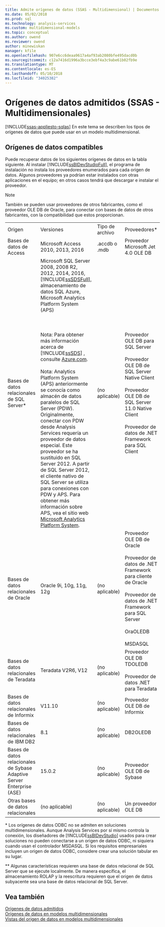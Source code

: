 ```yaml
---
title: Admite orígenes de datos (SSAS - Multidimensional) | Documentos de Microsoft
ms.date: 05/02/2018
ms.prod: sql
ms.technology: analysis-services
ms.custom: multidimensional-models
ms.topic: conceptual
ms.author: owend
ms.reviewer: owend
author: minewiskan
manager: kfile
ms.openlocfilehash: 907e6cc6deaa9617a4af93ab2080bfe495dacd0b
ms.sourcegitcommit: c12a7416d1996a3bcce3ebf4a3c9abe61b02fb9e
ms.translationtype: MT
ms.contentlocale: es-ES
ms.lasthandoff: 05/10/2018
ms.locfileid: "34025382"
---
```

# <a name="supported-data-sources-ssas---multidimensional"></a>Orígenes de datos admitidos (SSAS - Multidimensionales)
[!INCLUDE[ssas-appliesto-sqlas](../../includes/ssas-appliesto-sqlas.md)]
  En este tema se describen los tipos de orígenes de datos que puede usar en un modelo multidimensional.  
  
##  <a name="bkmk_supported_ds"></a> Orígenes de datos compatibles  
 Puede recuperar datos de los siguientes orígenes de datos en la tabla siguiente. Al instalar [!INCLUDE[ssBIDevStudioFull](../../includes/ssbidevstudiofull-md.md)], el programa de instalación no instala los proveedores enumerados para cada origen de datos. Algunos proveedores ya podrían estar instalados con otras aplicaciones en el equipo; en otros casos tendrá que descargar e instalar el proveedor.  
  
> [!NOTE]  
>  También se pueden usar proveedores de otros fabricantes, como el proveedor OLE DB de Oracle, para conectar con bases de datos de otros fabricantes, con la compatibilidad que estos proporcionan.  
  
|||||  
|-|-|-|-|  
|Origen|Versiones|Tipo de archivo|Proveedores*|  
|Bases de datos de Access|Microsoft Access 2010, 2013, 2016|.accdb o .mdb|Proveedor Microsoft Jet 4.0 OLE DB|  
|Bases de datos relacionales de SQL Server*|Microsoft SQL Server 2008, 2008 R2, 2012, 2014, 2016, [!INCLUDE[ssSDSFull](../../includes/sssdsfull-md.md)], almacenamiento de datos SQL Azure, Microsoft Analytics Platform System (APS)<br /><br /> <br /><br /> Nota: Para obtener más información acerca de [!INCLUDE[ssSDS](../../includes/sssds-md.md)] , consulte [Azure.com](http://go.microsoft.com/fwlink/?LinkID=157856).<br /><br /> Nota: Analytics Platform System (APS) anteriormente se conocía como almacén de datos paralelos de SQL Server (PDW). Originalmente, conectar con PDW desde Analysis Services requería un proveedor de datos especial. Este proveedor se ha sustituido en SQL Server 2012. A partir de SQL Server 2012, el cliente nativo de SQL Server se utiliza para conexiones con PDW y APS. Para obtener más información sobre APS, vea el sitio web [Microsoft Analytics Platform System](http://www.microsoft.com/en-us/server-cloud/products/analytics-platform-system/resources.aspx).|(no aplicable)|Proveedor OLE DB para SQL Server<br /><br /> Proveedor OLE DB de SQL Server Native Client<br /><br /> Proveedor OLE DB de SQL Server 11.0 Native Client<br /><br /> Proveedor de datos de .NET Framework para SQL Client|  
|Bases de datos relacionales de Oracle|Oracle 9i, 10g, 11g, 12g|(no aplicable)|Proveedor OLE DB de Oracle<br /><br /> Proveedor de datos de .NET Framework para cliente de Oracle<br /><br /> Proveedor de datos de .NET Framework para SQL Server<br /><br /> OraOLEDB<br /><br /> MSDASQL|  
|Bases de datos relacionales de Teradata|Teradata V2R6, V12|(no aplicable)|Proveedor OLE DB TDOLEDB<br /><br /> Proveedor de datos .NET para Teradata|  
|Bases de datos relacionales de Informix|V11.10|(no aplicable)|Proveedor OLE DB de Informix|  
|Bases de datos relacionales de IBM DB2|8.1|(no aplicable)|DB2OLEDB|  
|Bases de datos relacionales de Sybase Adaptive Server Enterprise (ASE)|15.0.2|(no aplicable)|Proveedor OLE DB de Sybase|  
|Otras bases de datos relacionales|(no aplicable)|(no aplicable)|Un proveedor OLE DB|  
  
 \* Los orígenes de datos ODBC no se admiten en soluciones multidimensionales. Aunque Analysis Services por sí mismo controla la conexión, los diseñadores de [!INCLUDE[ssBIDevStudio](../../includes/ssbidevstudio-md.md)] usados para crear soluciones no pueden conectarse a un origen de datos ODBC, ni siquiera cuando usan el controlador MSDASQL. Si los requisitos empresariales incluyen un origen de datos ODBC, considere crear una solución tabular en su lugar.  
  
 ** Algunas características requieren una base de datos relacional de SQL Server que se ejecute localmente. De manera específica, el almacenamiento ROLAP y la reescritura requieren que el origen de datos subyacente sea una base de datos relacional de SQL Server.  
  
## <a name="see-also"></a>Vea también  
 [Orígenes de datos admitidos](../../analysis-services/tabular-models/data-sources-supported-ssas-tabular.md)   
 [Orígenes de datos en modelos multidimensionales](../../analysis-services/multidimensional-models/data-sources-in-multidimensional-models.md)   
 [Vistas del origen de datos en modelos multidimensionales](../../analysis-services/multidimensional-models/data-source-views-in-multidimensional-models.md)  
  
  
